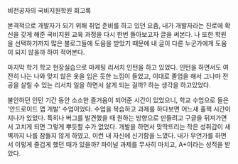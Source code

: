 비전공자의 국비지원학원 회고록

본격적으로 개발자가 되기 위해 취업 준비를 하고 있던 요즘, 내가 개발자라는 진로에 확신을 갖게 해준 국비지원 교육 과정을 다시 한번 돌아보고자 글을 써본다. 나 또한 학원을 선택하기까지 많은 블로그들에 도음을 받았기 때문에 내 글이 다른 누군가에게 도움이 되지 않을까 하여 적어본다.

마지막 학기 학교 현장실습으로 마케팅 리서치 인턴을 하고 있었다. 인턴을 하면서도 여전히 나는 나와 맞지 않은 옷을 입은 듯한 느낌이 들었고, 이대로 졸업을 해서 그나마 전공을 살릴 수 있는 리서치 일을 하면서 살게 되는 걸까? 하는 생각을 하고있었다. 

불안하던 인턴 기간 동안 소소한 즐거움이 되어준 시간이 있었으니, 학교 수업으로 들은 '안드로이드 앱 개발' 수업이었다. 수업을 복습하고 과제를 하다보면 어느새 훌쩍 시간이 지나가 있었다. 특히나 버그를 발견했을 때 원하는 방향으로 만들려고 구글을 뒤져가면서 고치게 되면 그렇게 뿌듯할 수가 없었다. 개발을 하면서 맞딱뜨리는 작은 성취감이 새벽까지 나를 잠들지 않게 하였고, 이런 내 자신에 신기함을 느꼈다. 내가 무언가를 하면서 이렇게 즐겁게 했던 때가 있을까? 파이널 과제를 무사히 마치고, A+이라는 성적을 받았다. 

